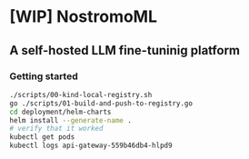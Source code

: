 
# [WIP] NostromoML
## A self-hosted LLM fine-tuninig platform

### Getting started

```bash
./scripts/00-kind-local-registry.sh
go ./scripts/01-build-and-push-to-registry.go
cd deployment/helm-charts
helm install --generate-name .
# verify that it worked
kubectl get pods
kubectl logs api-gateway-559b46db4-hlpd9
```